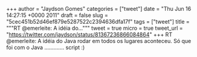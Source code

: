 
+++
author = "Jaydson Gomes"
categories = ["tweet"]
date = "Thu Jun 16 14:27:15 +0000 2011"
draft = false
slug = "5cec451b52d46ef879e5287522c2394636dfa17f"
tags = ["tweet"]
title = """RT @emerleite: A idéia do..."""
tweet = true
micro = true
tweet_url = "https://twitter.com/jaydson/status/81367236866084864"
+++
RT @emerleite: A idéia do Java rodar em todos os lugares aconteceu. Só que foi com o Java ............. script :)
